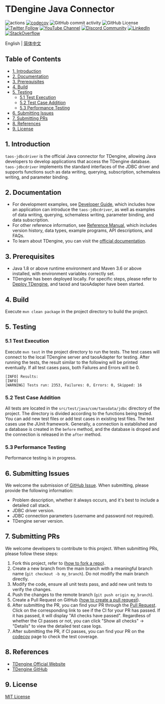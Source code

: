 <!-- omit in toc -->
# TDengine Java Connector

![actions](https://github.com/taosdata/taos-connector-jdbc/actions/workflows/build.yml/badge.svg)
[![codecov](https://codecov.io/gh/taosdata/taos-connector-jdbc/graph/badge.svg?token=GQRD9WCQ64)](https://codecov.io/gh/taosdata/taos-connector-jdbc)
![GitHub commit activity](https://img.shields.io/github/commit-activity/m/taosdata/taos-connector-jdbc)
![GitHub License](https://img.shields.io/github/license/taosdata/taos-connector-jdbc)
<br />
[![Twitter Follow](https://img.shields.io/twitter/follow/tdenginedb?label=TDengine&style=social)](https://twitter.com/tdenginedb)
[![YouTube Channel](https://img.shields.io/badge/Subscribe_@tdengine--white?logo=youtube&style=social)](https://www.youtube.com/@tdengine)
[![Discord Community](https://img.shields.io/badge/Join_Discord--white?logo=discord&style=social)](https://discord.com/invite/VZdSuUg4pS)
[![LinkedIn](https://img.shields.io/badge/Follow_LinkedIn--white?logo=linkedin&style=social)](https://www.linkedin.com/company/tdengine)
[![StackOverflow](https://img.shields.io/badge/Ask_StackOverflow--white?logo=stackoverflow&style=social&logoColor=orange)](https://stackoverflow.com/questions/tagged/tdengine)

English | [简体中文](./README-CN.md)

<!-- omit in toc -->
## Table of Contents

- [1. Introduction](#1-introduction)
- [2. Documentation](#2-documentation)
- [3. Prerequisites](#3-prerequisites)
- [4. Build](#4-build)
- [5. Testing](#5-testing)
  - [5.1 Test Execution](#51-test-execution)
  - [5.2 Test Case Addition](#52-test-case-addition)
  - [5.3 Performance Testing](#53-performance-testing)
- [6. Submitting Issues](#6-submitting-issues)
- [7. Submitting PRs](#7-submitting-prs)
- [8. References](#8-references)
- [9. License](#9-license)


## 1. Introduction
`taos-jdbcdriver` is the official Java connector for TDengine, allowing Java developers to develop applications that access the TDengine database. `taos-jdbcdriver` implements the standard interfaces of the JDBC driver and supports functions such as data writing, querying, subscription, schemaless writing, and parameter binding.

## 2. Documentation  
- For development examples, see [Developer Guide](https://docs.tdengine.com/developer-guide/), which includes how an application can introduce the `taos-jdbcdriver`, as well as examples of data writing, querying, schemaless writing, parameter binding, and data subscription.
- For other reference information, see [Reference Manual](https://docs.tdengine.com/tdengine-reference/client-libraries/java/), which includes version history, data types, example programs, API descriptions, and FAQs.
- To learn about TDengine, you can visit the [official documentation](https://docs.tdengine.com).

## 3. Prerequisites
- Java 1.8 or above runtime environment and Maven 3.6 or above installed, with environment variables correctly set.
- TDengine has been deployed locally. For specific steps, please refer to [Deploy TDengine](https://docs.tdengine.com/get-started/deploy-from-package/), and taosd and taosAdapter have been started.

## 4. Build
Execute `mvn clean package` in the project directory to build the project.

## 5. Testing
### 5.1 Test Execution
Execute `mvn test` in the project directory to run the tests. The test cases will connect to the local TDengine server and taosAdapter for testing.
After running the tests, the result similar to the following will be printed eventually. If all test cases pass, both Failures and Errors will be 0.
```
[INFO] Results:
[INFO] 
[WARNING] Tests run: 2353, Failures: 0, Errors: 0, Skipped: 16
```

### 5.2 Test Case Addition
All tests are located in the `src/test/java/com/taosdata/jdbc` directory of the project. The directory is divided according to the functions being tested. You can add new test files or add test cases in existing test files.
The test cases use the JUnit framework. Generally, a connection is established and a database is created in the `before` method, and the database is droped and the connection is released in the `after` method.

### 5.3 Performance Testing
Performance testing is in progress.

## 6. Submitting Issues
We welcome the submission of [GitHub Issue](https://github.com/taosdata/taos-connector-jdbc/issues/new?template=Blank+issue). When submitting, please provide the following information:

- Problem description, whether it always occurs, and it's best to include a detailed call stack.
- JDBC driver version.
- JDBC connection parameters (username and password not required).
- TDengine server version.

## 7. Submitting PRs
We welcome developers to contribute to this project. When submitting PRs, please follow these steps:

1. Fork this project, refer to ([how to fork a repo](https://docs.github.com/en/get-started/quickstart/fork-a-repo)).
1. Create a new branch from the main branch with a meaningful branch name (`git checkout -b my_branch`). Do not modify the main branch directly.
1. Modify the code, ensure all unit tests pass, and add new unit tests to verify the changes.
1. Push the changes to the remote branch (`git push origin my_branch`).
1. Create a Pull Request on GitHub ([how to create a pull request](https://docs.github.com/en/pull-requests/collaborating-with-pull-requests/proposing-changes-to-your-work-with-pull-requests/creating-a-pull-request)).
1. After submitting the PR, you can find your PR through the [Pull Request](https://github.com/taosdata/taos-connector-jdbc/pulls). Click on the corresponding link to see if the CI for your PR has passed. If it has passed, it will display "All checks have passed". Regardless of whether the CI passes or not, you can click "Show all checks" -> "Details" to view the detailed test case logs.
1. After submitting the PR, if CI passes, you can find your PR on the [codecov](https://app.codecov.io/gh/taosdata/taos-connector-jdbc/pulls) page to check the test coverage.

## 8. References
- [TDengine Official Website](https://www.tdengine.com/) 
- [TDengine GitHub](https://github.com/taosdata/TDengine) 

## 9. License
[MIT License](./LICENSE)
